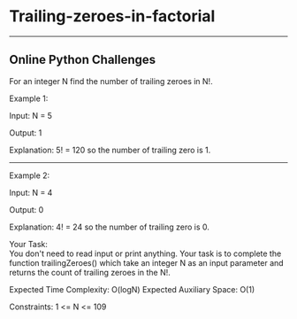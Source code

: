 # Trailing-zeroes-in-factorial
-------------------------------------
Online Python Challenges
------------------------------------

For an integer N find the number of trailing zeroes in N!.

Example 1:

Input:
N = 5

Output:
1

Explanation:
5! = 120 so the number of trailing zero is 1.

-------------------------------------------------------------------------------


Example 2:

Input:
N = 4

Output:
0

Explanation:
4! = 24 so the number of trailing zero is 0.


Your Task:  
You don't need to read input or print anything. Your task is to complete the function trailingZeroes() which take an integer N as an input parameter and returns the count of trailing zeroes in the N!.

Expected Time Complexity: O(logN)
Expected Auxiliary Space: O(1)

Constraints:
1 <= N <= 109
